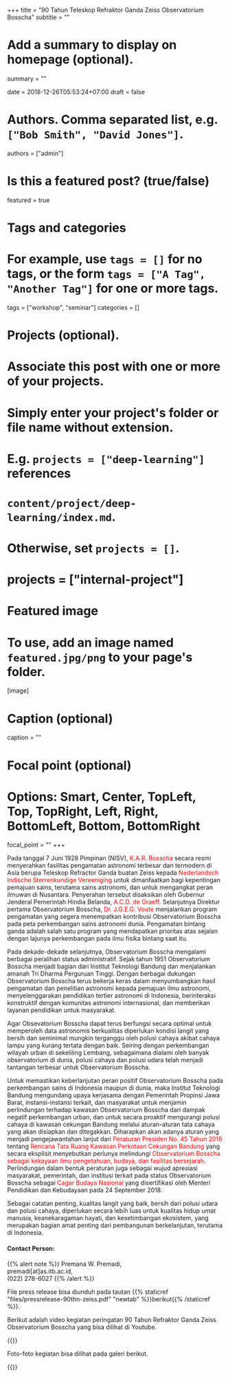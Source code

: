 +++
title = "90 Tahun Teleskop Refraktor Ganda Zeiss Observatorium Bosscha"
subtitle = ""

# Add a summary to display on homepage (optional).
summary = ""

date = 2018-12-26T05:53:24+07:00
draft = false

# Authors. Comma separated list, e.g. `["Bob Smith", "David Jones"]`.
authors = ["admin"]

# Is this a featured post? (true/false)
featured = true

# Tags and categories
# For example, use `tags = []` for no tags, or the form `tags = ["A Tag", "Another Tag"]` for one or more tags.
tags = ["workshop", "seminar"]
categories = []

# Projects (optional).
#   Associate this post with one or more of your projects.
#   Simply enter your project's folder or file name without extension.
#   E.g. `projects = ["deep-learning"]` references 
#   `content/project/deep-learning/index.md`.
#   Otherwise, set `projects = []`.
# projects = ["internal-project"]

# Featured image
# To use, add an image named `featured.jpg/png` to your page's folder. 
[image]
  # Caption (optional)
  caption = ""

  # Focal point (optional)
  # Options: Smart, Center, TopLeft, Top, TopRight, Left, Right, BottomLeft, Bottom, BottomRight
  focal_point = ""
+++

Pada tanggal 7 Juni 1928 Pimpinan (NISV), <font color='red'>K.A.R. Bosscha</font> secara resmi menyerahkan fasilitas pengamatan astronomi terbesar dan termodern di Asia berupa Teleskop Refractor Ganda buatan Zeiss kepada <font color='red'>Nederlandsch Indische Sterrenkundige Vereeniging</font> untuk dimanfaatkan bagi kepentingan pemajuan sains, terutama sains astronomi, dan untuk mengangkat peran ilmuwan di Nusantara. Penyerahan tersebut disaksikan oleh Gubernur Jenderal Pemerintah Hindia Belanda, <font color='red'>A.C.D. de Graeff</font>. Selanjutnya Direktur pertama Observatorium Bosscha, <font color='red'>Dr. J.G.E.G. Voute</font> menjalankan program pengamatan yang segera menempatkan kontribusi Observatorium Bosscha pada peta perkembangan sains astronomi dunia. Pengamatan bintang ganda adalah salah satu program yang mendapatkan prioritas atas sejalan dengan lajunya perkembangan pada ilmu fisika bintang saat itu.

Pada dekade-dekade selanjutnya, Observatorium Bosscha mengalami berbagai peralihan status administratif. Sejak tahun 1951 Observatorium Bosscha menjadi bagian dari Institut Teknologi Bandung dan menjalankan amanah Tri Dharma Perguruan Tinggi. Dengan berbagai dukungan Observatorium Bosscha terus bekerja keras dalam menyumbangkan hasil pengamatan dan penelitian astronomi kepada pemajuan ilmu astronomi, menyelenggarakan pendidikan tertier astronomi di Indonesia, berinteraksi konstruktif dengan komunitas astronomi internasional, dan memberikan layanan pendidikan untuk masyarakat.

Agar Obsevatorium Bosscha dapat terus berfungsi secara optimal untuk memperoleh data astronomis berkualitas diperlukan kondisi langit yang bersih dan seminimal mungkin terganggu oleh polusi cahaya akibat cahaya lampu yang kurang tertata dengan baik. Seiring dengan perkembangan wilayah urban di sekeliling Lembang, sebagaimana dialami oleh banyak observatorium di dunia, polusi cahaya dan polusi udara telah menjadi tantangan terbesar untuk Observatorium Bosscha.

Untuk memastikan keberlanjutan peran positif Observatorium Bosscha pada perkembangan sains di Indonesia maupun di dunia, maka Institut Teknologi Bandung mengundang upaya kerjasama dengan Pemerintah Propinsi Jawa Barat, instansi-instansi terkait, dan masyarakat untuk menjamin perlindungan terhadap kawasan Observatorium Bosscha dari dampak negatif perkembangan urban, dan untuk secara proaktif mengurangi polusi cahaya di kawasan cekungan Bandung melalui aturan-aturan tata cahaya yang akan disiapkan dan ditegakkan. Diharapkan akan adanya aturan yang menjadi pengejawantahan lanjut dari <font color='red'>Peraturan Presiden No. 45 Tahun 2018</font> tentang <font color='red'>Rencana Tata Ruang Kawasan Perkotaan Cekungan Bandung</font> yang secara eksplisit menyebutkan perlunya melindungi <font color='red'>Observatorium Bosscha sebagai kekayaan ilmu pengetahuan, budaya, dan fasilitas bersejarah</font>. Perlindungan dalam bentuk peraturan juga sebagai wujud apresiasi masyarakat, pemerintah, dan institusi terkait pada status Observatorium Bosscha sebagai <font color='red'>Cagar Budaya Nasional</font> yang disertifikasi oleh Menteri Pendidikan dan Kebudayaan pada 24 September 2018.

Sebagai catatan penting, kualitas langit yang baik, bersih dari polusi udara dan polusi cahaya, diperlukan secara lebih luas untuk kualitas hidup umat manusia, keanekaragaman hayati, dan kesetimbangan ekosistem, yang merupakan bagian amat penting dari pembangunan berkelanjutan, terutama di Indonesia.

#### Contact Person: 

{{% alert note %}}
Premana W. Premadi, <br>
<i class="fas fa-envelope"></i> premadi[at]as.itb.ac.id, <br>
<i class="fas fa-phone"></i> (022) 278-6027
{{% /alert %}}

File press release bisa diunduh pada tautan {{% staticref "files/pressrelease-90thn-zeiss.pdf" "newtab" %}}berikut{{% /staticref %}}.
 
Berikut adalah video kegiatan peringatan 90 Tahun Refraktor Ganda Zeiss Observatorium Bosscha yang bisa dilihat di Youtube.

{{<youtube BsE5HohU3a4>}}

Foto-foto kegiatan bisa dilihat pada galeri berikut.

{{<customgallery album="gallery">}}

